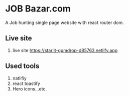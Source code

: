 
# JOB Bazar.com  
A Job hunting single page website with react router dom.
## Live site
1. live site https://starlit-gumdrop-d85763.netlify.app
## Used tools
1. natlifiy
2. react toastify
3. Hero icons...etc.